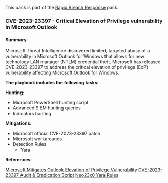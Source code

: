 This pack is part of the [Rapid Breach Response](https://cortex.marketplace.pan.dev/marketplace/details/MajorBreachesInvestigationandResponse/) pack.

### CVE-2023-23397 - Critical Elevation of Privilege vulnerability in Microsoft Outlook

#### Summary

Microsoft Threat Intelligence discovered limited, targeted abuse of a vulnerability in Microsoft Outlook for Windows that allows for new technology LAN manager (NTLM) credential theft. Microsoft has released CVE-2023-23397 to address the critical elevation of privilege (EoP) vulnerability affecting Microsoft Outlook for Windows.

**The playbook includes the following tasks:**

**Hunting:**

- Microsoft PowerShell hunting script
- Advanced SIEM hunting queries
- Indicators hunting

**Mitigations:**

- Microsoft official CVE-2023-23397 patch
- Microsoft workarounds
- Detection Rules
  - Yara

**References:**

[Microsoft Mitigates Outlook Elevation of Privilege Vulnerability](https://msrc.microsoft.com/blog/2023/03/microsoft-mitigates-outlook-elevation-of-privilege-vulnerability/)
[CVE-2023-23397 Audit & Eradication Script](https://github.com/microsoft/CSS-Exchange/blob/a4c096e8b6e6eddeba2f42910f165681ed64adf7/docs/Security/CVE-2023-23397.md)
[Neo23x0 Yara Rules](https://github.com/Neo23x0/signature-base/blob/master/yara/expl_outlook_cve_2023_23397.yar)
